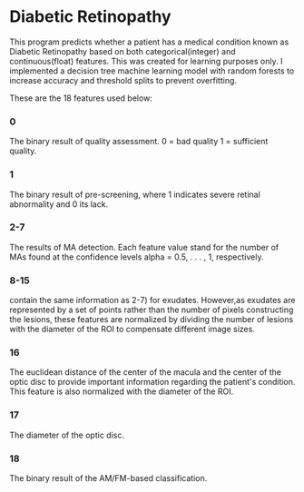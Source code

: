 # Diabetic Retinopathy
This program predicts whether a patient has a medical condition known as Diabetic Retinopathy based on both categorical(integer) and continuous(float) features. This was created for learning purposes only. I implemented a decision tree machine learning model with random forests to increase accuracy and threshold splits to prevent overfitting.


These are the 18 features used below: <br/>

### 0
The binary result of quality assessment. 0 = bad quality 1 = sufficient quality.<br/>
### 1
The binary result of pre-screening, where 1 indicates severe retinal abnormality and 0 its lack. <br/>
### 2-7
The results of MA detection. Each feature value stand for the number of MAs found at the confidence levels alpha = 0.5, . . . , 1, respectively.<br/>
### 8-15
contain the same information as 2-7) for exudates. However,as exudates are represented by a set of points rather than the number of pixels constructing the lesions, these features are normalized by dividing the number of lesions with the diameter of the ROI to compensate different image sizes.<br/>
### 16
The euclidean distance of the center of the macula and the center of the optic disc to provide important information regarding the patient's condition. This feature is also normalized with the diameter of the ROI.<br/>
### 17
The diameter of the optic disc.<br/>
### 18
The binary result of the AM/FM-based classification. <br/>


